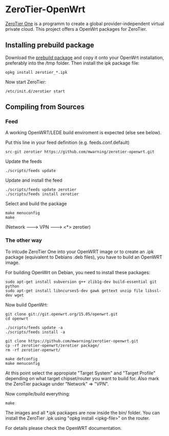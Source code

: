 # ZeroTier-OpenWrt

[ZeroTier One](https://www.zerotier.com) is a programm to create a global provider-independent virtual private cloud.
This project offers a OpenWrt packages for ZeroTier.

## Installing prebuild package

Download the [prebuild package](https://github.com/mwarning/zerotier-openwrt/releases) and copy it onto your OpenWrt installation, preferably into the /tmp folder.
Then install the ipk package file:
```
opkg install zerotier_*.ipk
```

Now start ZeroTier:
```
/etc/init.d/zerotier start
```

## Compiling from Sources

### Feed
A working OpenWRT/LEDE build enviroment is expected (else see below).

Put this line in your feed definition (e.g. feeds.conf.default)
```
src-git zerotier https://github.com/mwarning/zerotier-openwrt.git
```

Update the feeds
```
./scripts/feeds update
```

Update and install the feed
```
./scripts/feeds update zerotier
./scripts/feeds install zerotier
```

Select and build the package
```
make menuconfig
make
```
(Network ---> VPN ---> <*> zerotier)

### The other way

To inlcude ZeroTier One into your OpenWRT image or to create
an .ipk package (equivalent to Debians .deb files),
you have to build an OpenWRT image.

For building OpenWrt on Debian, you need to install these packages:
```
sudo apt-get install subversion g++ zlib1g-dev build-essential git python
sudo apt-get install libncurses5-dev gawk gettext unzip file libssl-dev wget
```

Now build OpenWrt:
```
git clone git://git.openwrt.org/15.05/openwrt.git
cd openwrt

./scripts/feeds update -a
./scripts/feeds install -a

git clone https://github.com/mwarning/zerotier-openwrt.git
cp -rf zerotier-openwrt/zerotier package/
rm -rf zerotier-openwrt/

make defconfig
make menuconfig
```

At this point select the appropiate "Target System" and "Target Profile"
depending on what target chipset/router you want to build for.
Also mark the ZeroTier package under "Network" => "VPN".

Now compile/build everything:

```
make
```

The images and all *.ipk packages are now inside the bin/ folder.
You can install the ZeroTier .ipk using "opkg install &lt;ipkg-file&gt;" on the router.

For details please check the OpenWRT documentation.
